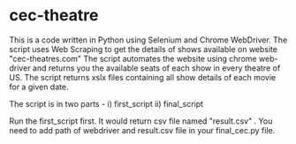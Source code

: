 # cec-theatre
This is a code written in Python using Selenium and Chrome WebDriver.
The script uses Web Scraping to get the details of shows available on website "cec-theatres.com"
The script automates the website using chrome web-driver and returns you the available seats of each show in every theatre of US.
The script returns xslx files containing all show details of each movie for a given date.

The script is in two parts -
i) first_script
ii) final_script

Run the first_script first. It would return csv file named "result.csv" .
You need to add path of webdriver and result.csv file in your final_cec.py file.
